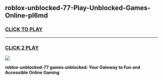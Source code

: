
## roblox-unblocked-77-Play-Unblocked-Games-Online-pl6md
<h3>
<a href="https://premium76.site?title=roblox-unblocked-77&ref=25A">CLICK TO PLAY</a></h3>
<hr>

<h3>
<a href="https://premium76.site?title=roblox-unblocked-77&ref=25A">CLICK 2 PLAY</a>
  
</h3>

<a href="https://premium76.site?title=roblox-unblocked-77&ref=25A"><img src="https://clearcache.store/games.png"></a>


**roblox-unblocked-77 games unblocked: Your Gateway to Fun and Accessible Online Gaming**
